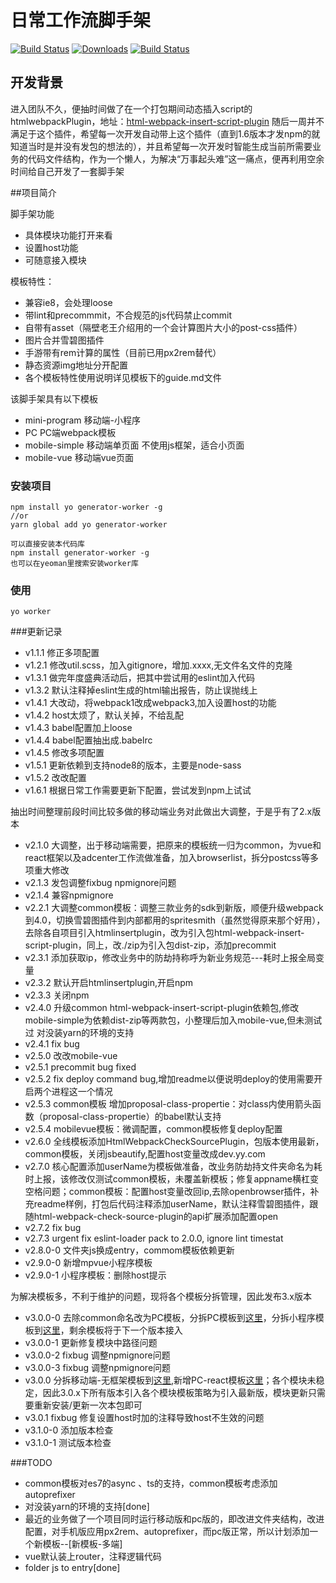 # 日常工作流脚手架

<p align="left">
  <a href="https://www.npmjs.com/package/generator-worker"><img src="https://img.shields.io/npm/v/generator-worker.svg?style=flat-square" alt="Build Status"></a>
  <a href="https://www.npmjs.com/package/generator-worker"><img src="https://img.shields.io/npm/dt/generator-worker.svg?style=flat-square" alt="Downloads"></a>
  <a href="https://github.com/qqw78901/generator-worker"><img src="https://img.shields.io/travis/qqw78901/generator-worker.svg?style=flat-square" alt="Build Status"></a>
</p>

## 开发背景 

进入团队不久，便抽时间做了在一个打包期间动态插入script的htmlwebpackPlugin，地址：[html-webpack-insert-script-plugin](https://www.npmjs.com/package/html-webpack-insert-script-plugin)
随后一周并不满足于这个插件，希望每一次开发自动带上这个插件（直到1.6版本才发npm的就知道当时是并没有发包的想法的），并且希望每一次开发时智能生成当前所需要业务的代码文件结构，作为一个懒人，为解决“万事起头难”这一痛点，便再利用空余时间给自己开发了一套脚手架

##项目简介

脚手架功能

- 具体模块功能打开来看
- 设置host功能
- 可随意接入模块


模板特性：
 - 兼容ie8，会处理loose
 - 带lint和precommmit，不合规范的js代码禁止commit
 - 自带有asset（隔壁老王介绍用的一个会计算图片大小的post-css插件）
 - 图片合并雪碧图插件
 - 手游带有rem计算的属性（目前已用px2rem替代）
 - 静态资源img地址分开配置
 - 各个模板特性使用说明详见模板下的guide.md文件

该脚手架具有以下模板 

- mini-program 移动端-小程序
- PC PC端webpack模板
- mobile-simple 移动端单页面 不使用js框架，适合小页面
- mobile-vue 移动端vue页面


### 安装项目

```text
npm install yo generator-worker -g
//or
yarn global add yo generator-worker

可以直接安装本代码库
npm install generator-worker -g
也可以在yeoman里搜索安装worker库

```

### 使用

```text
yo worker
```

###更新记录

- v1.1.1 修正多项配置
- v1.2.1 修改util.scss，加入gitignore，增加.xxxx,无文件名文件的克隆 
- v1.3.1 做完年度盛典活动后，把其中尝试用的eslint加入代码 
- v1.3.2 默认注释掉eslint生成的html输出报告，防止误抛线上 
- v1.4.1 大改动，将webpack1改成webpack3,加入设置host的功能 
- v1.4.2 host太烦了，默认关掉，不给乱配 
- v1.4.3 babel配置加上loose 
- v1.4.4 babel配置抽出成.babelrc 
- v1.4.5 修改多项配置 
- v1.5.1 更新依赖到支持node8的版本，主要是node-sass 
- v1.5.2 改改配置 
- v1.6.1 根据日常工作需要更新下配置，尝试发到npm上试试 

抽出时间整理前段时间比较多做的移动端业务对此做出大调整，于是乎有了2.x版本

- v2.1.0 大调整，出于移动端需要，把原来的模板统一归为common，为vue和react框架以及adcenter工作流做准备，加入browserlist，拆分postcss等多项重大修改
- v2.1.3 发包调整fixbug npmignore问题
- v2.1.4 兼容npmignore
- v2.2.1 大调整common模板：调整三款业务的sdk到新版，顺便升级webpack到4.0，切换雪碧图插件到内部都用的spritesmith（虽然觉得原来那个好用），去除各自项目引入htmlinsertplugin，改为引入包html-webpack-insert-script-plugin，同上，改./zip为引入包dist-zip，添加precommit
- v2.3.1 添加获取ip，修改业务中的防劫持称呼为新业务规范---耗时上报全局变量
- v2.3.2 默认开启htmlinsertplugin,开启npm
- v2.3.3 关闭npm
- v2.4.0 升级common html-webpack-insert-script-plugin依赖包,修改mobile-simple为依赖dist-zip等两款包，小整理后加入mobile-vue,但未测试过 对没装yarn的环境的支持
- v2.4.1 fix bug
- v2.5.0 改改mobile-vue
- v2.5.1 precommit bug fixed
- v2.5.2 fix deploy command bug,增加readme以便说明deploy的使用需要开启两个进程这一个情况
- v2.5.3 common模板 增加proposal-class-propertie：对class内使用箭头函数（proposal-class-propertie）的babel默认支持 
- v2.5.4 mobilevue模板：微调配置，common模板修复deploy配置 
- v2.6.0 全线模板添加HtmlWebpackCheckSourcePlugin，包版本使用最新，common模板，关闭jsbeautify,配置host变量改成dev.yy.com 
- v2.7.0 核心配置添加userName为模板做准备，改业务防劫持文件夹命名为耗时上报，该修改仅测试common模板，未覆盖新模板；修复appname横杠变空格问题；common模板：配置host变量改回ip,去除openbrowser插件，补充readme样例，打包后代码注释添加userName，默认注释雪碧图插件，跟随html-webpack-check-source-plugin的api扩展添加配置open
- v2.7.2 fix bug
- v2.7.3 urgent fix eslint-loader pack to 2.0.0, ignore lint timestat
- v2.8.0-0 文件夹js换成entry，commom模板依赖更新
- v2.9.0-0 新增mpvue小程序模板
- v2.9.0-1 小程序模板：删除host提示

为解决模板多，不利于维护的问题，现将各个模板分拆管理，因此发布3.x版本

- v3.0.0-0 去除common命名改为PC模板，分拆PC模板到[这里](https://www.npmjs.com/package/worker-template-pc)，分拆小程序模板到[这里](https://www.npmjs.com/package/worker-template-miniprogram)，剩余模板将于下一个版本接入
- v3.0.0-1 更新修复模块中路径问题
- v3.0.0-2 fixbug 调整npmignore问题
- v3.0.0-3 fixbug 调整npmignore问题
- v3.0.0 分拆移动端-无框架模板到[这里](https://www.npmjs.com/package/worker-template-mobile-simple),新增PC-react模板[这里](https://www.npmjs.com/package/worker-template-pc-react)；各个模块未稳定，因此3.0.x下所有版本引入各个模块模板策略为引入最新版，模块更新只需要重新安装/更新一次本包即可
- v3.0.1 fixbug 修复设置host时加的注释导致host不生效的问题
- v3.1.0-0 添加版本检查 
- v3.1.0-1 测试版本检查 

###TODO

- common模板对es7的async 、ts的支持，common模板考虑添加autoprefixer
- 对没装yarn的环境的支持[done]
- 最近的业务做了一个项目同时运行移动版和pc版的，即改进文件夹结构，改进配置，对手机版应用px2rem、autoprefixer，而pc版正常，所以计划添加一个新模板--[新模板-多端]
- vue默认装上router，注释逻辑代码
- folder js to entry[done]